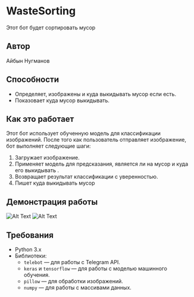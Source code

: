 # WasteSorting

Этот бот будет сортировать мусор

## Автор
Айбын Нугманов

## Способности

- Определяет, изображены и куда выкидывать мусор если есть.
- Показовает куда мусор выкидывать.


## Как это работает

Этот бот использует обученную модель для классификации изображений. После того как пользователь отправляет изображение, бот выполняет следующие шаги:

1. Загружает изображение.
2. Применяет модель для предсказания, является ли на мусор и куда его выкидывать .
3. Возвращает результат классификации с уверенностью.
4. Пишет куда выкидывать мусор

## Демонстрация работы
![Alt Text](https://i.postimg.cc/0NXv875w/2025-02-25-215751.png)
![Alt Text](https://i.postimg.cc/MGCsbGdL/2025-02-25-220259.png)

## Требования

- Python 3.x
- Библиотеки:
  - `telebot` — для работы с Telegram API.
  - `keras` и `tensorflow` — для работы с моделью машинного обучения.
  - `pillow` — для обработки изображений.
  - `numpy` — для работы с массивами данных.
